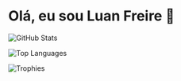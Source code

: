 # Olá, eu sou Luan Freire 👋

![GitHub Stats](https://github-readme-stats.vercel.app/api?username=seu-usuario&show_icons=true&theme=radical)

![Top Languages](https://github-readme-stats.vercel.app/api/top-langs/?username=seu-usuario&layout=compact&theme=radical)

![Trophies](https://github-profile-trophy.vercel.app/?username=seu-usuario&theme=darkhub)
